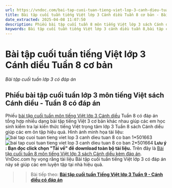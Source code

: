 ```yaml
---
url: https://vndoc.com/bai-tap-cuoi-tuan-tieng-viet-lop-3-canh-dieu-tuan-8-co-ban-305507
title: Bài tập cuối tuần tiếng Việt lớp 3 Cánh diều Tuần 8 cơ bản - Bài tập cuối tuần lớp 3 có đáp án - VnDoc.com
date_extracted: 2025-04-08 11:07:50
description: Phiếu bài tập cuối tuần 8 môn tiếng Việt lớp 3 sách Cánh diều có đáp án giúp các em ôn tập những kiến thức tiếng Việt trọng tâm lớp 3 tuần 8 hiệu quả.
keywords: Bài tập cuối tuần tiếng Việt lớp 3 cánh diều tuần 8,bài tập cuối tuần tiếng việt 3 tuần 8,bài tập cuối tuần môn tiếng việt lớp 3 cánh diều tuần 8,bài tập cuối tuần tiếng việt lớp 3 sách cánh diều tuần 8,bài tập cuối tuần 8 môn tiếng việt lớp 3 cánh diều,bài tập cuối tuần 8 tiếng việt 3 cánh diều,bài tập tiếng việt lớp 3 tuần 8,phiếu bài tập tiếng việt lớp 3 tuần 8,đề tiếng việt lớp 3 tuần 8
---
```


# Bài tập cuối tuần tiếng Việt lớp 3 Cánh diều Tuần 8 cơ bản
 _Bài tập cuối tuần lớp 3 có đáp án_
## Phiếu bài tập cuối tuần lớp 3 môn tiếng Việt sách Cánh diều - Tuần 8 có đáp án
Phiếu [bài tập cuối tuần môn tiếng Việt lớp 3 Cánh diều](<https://vndoc.com/bai-tap-cuoi-tuan-lop-3-mon-tieng-viet-canh-dieu>) Tuần 8 có đáp án tổng hợp nhiều dạng bài tập tiếng Việt 3 cơ bản khác nhau giúp các em học sinh kiểm tra lại kiến thức tiếng Việt trọng tâm lớp 3 Tuần 8 sách Cánh diều giúp các em ôn tập hiệu quả.
Hình ảnh minh họa tài liệu:
![bai tap cuoi tuan tieng viet lop 3 canh dieu tuan 8 co ban 1*501663](https://i.vdoc.vn/data/image/2023/09/24/bai-tap-cuoi-tuan-tieng-viet-lop-3-canh-dieu-tuan-8-co-ban-1.png)![bai tap cuoi tuan tieng viet lop 3 canh dieu tuan 8 co ban 2*501664](https://i.vdoc.vn/data/image/2023/09/24/bai-tap-cuoi-tuan-tieng-viet-lop-3-canh-dieu-tuan-8-co-ban-2.png)
**Lưu ý : Bạn đọc click chọn "Tải về" để download toàn bộ tài liệu.**
Trên đây là [Bài tập cuối tuần 8 môn tiếng Việt lớp 3 sách Cánh diều kèm đáp án](<https://vndoc.com/bai-tap-cuoi-tuan-tieng-viet-lop-3-canh-dieu-tuan-8-co-ban-305507>). VnDoc.com hy vọng rằng tài liệu Bài tập cuối tuần tiếng Việt lớp 3 có đáp án này sẽ giúp các em luyện tập tại nhà hiệu quả.
>> Bài tiếp theo: [**Bài tập cuối tuần Tiếng Việt lớp 3 Tuần 9 - Cánh diều có đáp án**](<https://vndoc.com/bai-tap-cuoi-tuan-tieng-viet-lop-3-canh-dieu-tuan-9-co-ban-306381>)
